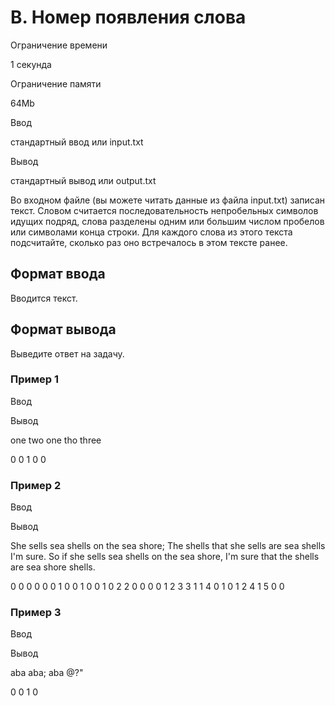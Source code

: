B. Номер появления слова
========================

Ограничение времени

1 секунда

Ограничение памяти

64Mb

Ввод

стандартный ввод или input.txt

Вывод

стандартный вывод или output.txt

Во входном файле (вы можете читать данные из файла input.txt) записан текст. Словом считается последовательность непробельных символов идущих подряд, слова разделены одним или большим числом пробелов или символами конца строки. Для каждого слова из этого текста подсчитайте, сколько раз оно встречалось в этом тексте ранее.

Формат ввода
------------

Вводится текст.

Формат вывода
-------------

Выведите ответ на задачу.

### Пример 1

Ввод

Вывод

one two one tho three

0 0 1 0 0 

### Пример 2

Ввод

Вывод

She sells sea shells on the sea shore;
The shells that she sells are sea shells I'm sure.
So if she sells sea shells on the sea shore,
I'm sure that the shells are sea shore shells.

0 0 0 0 0 0 1 0 0 1 0 0 1 0 2 2 0 0 0 0 1 2 3 3 1 1 4 0 1 0 1 2 4 1 5 0 0 

### Пример 3

Ввод

Вывод

aba aba; aba @?"

0 0 1 0